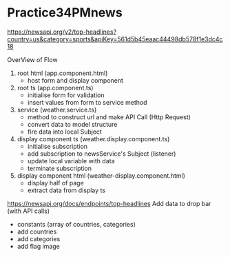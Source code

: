# Practice34PMnews

https://newsapi.org/v2/top-headlines?country=us&category=sports&apiKey=561d5b45eaac44498db578f1e3dc4c18

OverView of Flow
1. root html (app.component.html)
    - host form and display component
2. root ts (app.component.ts)
    - initialise form for validation
    - insert values from form to service method
3. service (weather.service.ts)
    - method to construct url and make API Call (Http Request)
    - convert data to model structure
    - fire data into local Subject
4. display component ts (weather.display.component.ts)
    - initialise subscription
    - add subscription to newsService's Subject (listener)
    - update local variable with data
    - terminate subscription
5. display component html (weather-display.component.html)
    - display half of page
    - extract data from display ts


https://newsapi.org/docs/endpoints/top-headlines
Add data to drop bar (with API calls)
- constants (array of countries, categories)
- add countries
- add categories
- add flag image